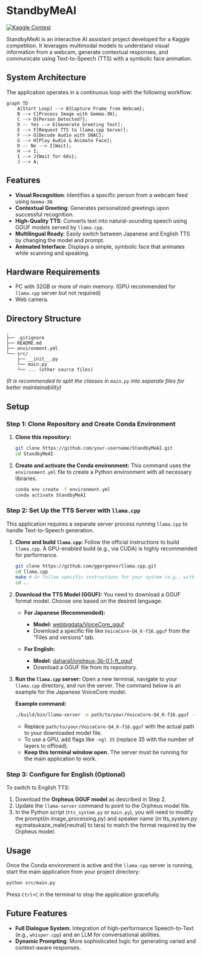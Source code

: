 # StandbyMeAI

[![Kaggle Contest](https://img.shields.io/badge/Kaggle-Contest%20Page-blue.svg)](https://www.kaggle.com/competitions/google-gemma-3n-hackathon/overview)

StandbyMeAI is an interactive AI assistant project developed for a Kaggle competition. It leverages multimodal models to understand visual information from a webcam, generate contextual responses, and communicate using Text-to-Speech (TTS) with a symbolic face animation.

## System Architecture

The application operates in a continuous loop with the following workflow:

```mermaid
graph TD
    A[Start Loop] --> B{Capture Frame from Webcam};
    B --> C[Process Image with Gemma-3N];
    C --> D{Person Detected?};
    D -- Yes --> E[Generate Greeting Text];
    E --> F[Request TTS to llama.cpp Server];
    F --> G[Decode Audio with SNAC];
    G --> H[Play Audio & Animate Face];
    D -- No --> I[Wait];
    H --> I;
    I --> J{Wait for 60s};
    J --> A;
```

## Features

*   **Visual Recognition**: Identifies a specific person from a webcam feed using `Gemma-3N`.
*   **Contextual Greeting**: Generates personalized greetings upon successful recognition.
*   **High-Quality TTS**: Converts text into natural-sounding speech using GGUF models served by `llama.cpp`.
*   **Multilingual Ready**: Easily switch between Japanese and English TTS by changing the model and prompt.
*   **Animated Interface**: Displays a simple, symbolic face that animates while scanning and speaking.

## Hardware Requirements

*   PC with 32GB or more of main memory. (GPU recommended for `llama.cpp` server but not required)
*   Web camera.

## Directory Structure
```
.
├── .gitignore
├── README.md
├── environment.yml
└── src/
    ├── __init__.py
    └── main.py
    └── ... (other source files)
```
*(It is recommended to split the classes in `main.py` into separate files for better maintainability)*

## Setup

### Step 1: Clone Repository and Create Conda Environment

1.  **Clone this repository:**
    ```bash
    git clone https://github.com/your-username/StandbyMeAI.git
    cd StandbyMeAI
    ```

2.  **Create and activate the Conda environment:**
    This command uses the `environment.yml` file to create a Python environment with all necessary libraries.
    ```bash
    conda env create -f environment.yml
    conda activate StandbyMeAI
    ```

### Step 2: Set Up the TTS Server with `llama.cpp`

This application requires a separate server process running `llama.cpp` to handle Text-to-Speech generation.

1.  **Clone and build `llama.cpp`:**
    Follow the official instructions to build `llama.cpp`. A GPU-enabled build (e.g., via CUDA) is highly recommended for performance.
    ```bash
    git clone https://github.com/ggerganov/llama.cpp.git
    cd llama.cpp
    make # Or follow specific instructions for your system (e.g., with CUDA, Metal)
    cd ..
    ```

2.  **Download the TTS Model (GGUF):**
    You need to download a GGUF format model. Choose one based on the desired language.

    *   **For Japanese (Recommended):**
        *   **Model:** [webbigdata/VoiceCore_gguf](https://huggingface.co/webbigdata/VoiceCore_gguf)
        *   Download a specific file like `VoiceCore-Q4_K-f16.gguf` from the "Files and versions" tab.

    *   **For English:**
        *   **Model:** [dahara1/orpheus-3b-0.1-ft_gguf](https://huggingface.co/dahara1/orpheus-3b-0.1-ft_gguf)
        *   Download a GGUF file from its repository.

3.  **Run the `llama.cpp` server:**
    Open a new terminal, navigate to your `llama.cpp` directory, and run the server. The command below is an example for the Japanese VoiceCore model.

    **Example command:**
    ```bash
    ./build/bin/llama-server -m path/to/your/VoiceCore-Q4_K-f16.gguf --prio 3 -c 2048 -e -n -2 --port 8081 --host 0.0.0.0 --no-webui -v --cont-batching
    ```
    *   Replace `path/to/your/VoiceCore-Q4_K-f16.gguf` with the actual path to your downloaded model file.
    *   To use a GPU, add flags like `-ngl 35` (replace 35 with the number of layers to offload).
    *   **Keep this terminal window open.** The server must be running for the main application to work.

### Step 3: Configure for English (Optional)
To switch to English TTS:
1.  Download the **Orpheus GGUF model** as described in Step 2.
2.  Update the `llama-server` command to point to the Orpheus model file.
3.  In the Python script (`tts_system.py` or `main.py`), you will need to modify the prompt(in image_processing.py) and speaker name (in tts_system.py eg:matsukaze_male[neutral] to tara) to match the format required by the Orpheus model.

## Usage

Once the Conda environment is active and the `llama.cpp` server is running, start the main application from your project directory:

```bash
python src/main.py
```
Press `Ctrl+C` in the terminal to stop the application gracefully.

## Future Features

*   **Full Dialogue System**: Integration of high-performance Speech-to-Text (e.g., `whisper.cpp`) and an LLM for conversational abilities.
*   **Dynamic Prompting**: More sophisticated logic for generating varied and context-aware responses.